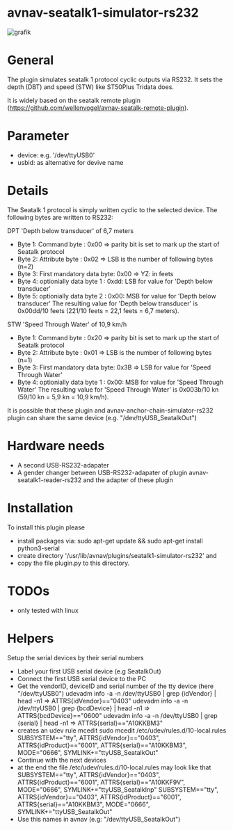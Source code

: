 # avnav-seatalk1-simulator-rs232

![grafik](https://user-images.githubusercontent.com/98450191/153687947-2c0b2547-b184-4cfd-bf48-38300e376872.png)

# General

The plugin simulates seatalk 1 protocol cyclic outputs via RS232.
It sets the depth (DBT) and speed (STW) like ST50Plus Tridata does.

It is widely based on the seatalk remote plugin (https://github.com/wellenvogel/avnav-seatalk-remote-plugin).

# Parameter

- device: e.g. '/dev/ttyUSB0'
- usbid: as alternative for devive name

# Details

The Seatalk 1 protocol is simply written cyclic to the selected device.
The following bytes are written to RS232:

DPT 'Depth below transducer' of 6,7 meters
- Byte 1: Command byte             : 0x00 => parity bit is set to mark up the start of Seatalk protocol
- Byte 2: Attribute byte           : 0x02 => LSB is the number of following bytes (n=2)
- Byte 3: First mandatory data byte: 0x00 => YZ: in feets
- Byte 4: optionially data byte 1  : 0xdd: LSB for value for 'Depth below transducer'
- Byte 5: optionially data byte 2  : 0x00: MSB for value for 'Depth below transducer'
The resulting value for 'Depth below transducer' is 0x00dd/10 feets (221/10 feets = 22,1 feets = 6,7 meters).

STW 'Speed Through Water' of 10,9 km/h
- Byte 1: Command byte             : 0x20 => parity bit is set to mark up the start of Seatalk protocol
- Byte 2: Attribute byte           : 0x01 => LSB is the number of following bytes (n=1)
- Byte 3: First mandatory data byte: 0x3B => LSB for value for 'Speed Through Water'
- Byte 4: optionially data byte 1  : 0x00: MSB for value for 'Speed Through Water'
The resulting value for 'Speed Through Water' is 0x003b/10 kn (59/10 kn = 5,9 kn = 10,9 km/h).

It is possible that these plugin and avnav-anchor-chain-simulator-rs232 plugin can share the same device (e.g. "/dev/ttyUSB_SeatalkOut")

# Hardware needs
- A second USB-RS232-adapater
- A gender changer between USB-RS232-adapater of plugin avnav-seatalk1-reader-rs232 and the adapter of these plugin

# Installation
To install this plugin please 
- install packages via: sudo apt-get update && sudo apt-get install python3-serial
- create directory '/usr/lib/avnav/plugins/seatalk1-simulator-rs232' and 
- copy the file plugin.py to this directory.

# TODOs
- only tested with linux

# Helpers
Setup the serial devices by their serial numbers
- Label your first USB serial device (e.g SeatalkOut)
- Connect the first USB serial device to the PC
- Get the vendorID, deviceID and serial number of the tty device (here "/dev/ttyUSB0")
   udevadm info -a -n /dev/ttyUSB0 | grep {idVendor} | head -n1  => ATTRS{idVendor}=="0403" 
   udevadm info -a -n /dev/ttyUSB0 | grep {bcdDevice} | head -n1 => ATTRS{bcdDevice}=="0600"
   udevadm info -a -n /dev/ttyUSB0 | grep {serial} | head -n1    => ATTRS{serial}=="A10KKBM3"
- creates an udev rule
  mcedit sudo mcedit /etc/udev/rules.d/10-local.rules
   SUBSYSTEM=="tty", ATTRS{idVendor}=="0403", ATTRS{idProduct}=="6001", ATTRS{serial}=="A10KKBM3", MODE="0666", SYMLINK+="ttyUSB_SeatalkOut"
- Continue with the next devices
- at the end the file /etc/udev/rules.d/10-local.rules may look like that
    SUBSYSTEM=="tty", ATTRS{idVendor}=="0403", ATTRS{idProduct}=="6001", ATTRS{serial}=="A10KKF9V", MODE="0666", SYMLINK+="ttyUSB_SeatalkInp"
    SUBSYSTEM=="tty", ATTRS{idVendor}=="0403", ATTRS{idProduct}=="6001", ATTRS{serial}=="A10KKBM3", MODE="0666", SYMLINK+="ttyUSB_SeatalkOut"
- Use this names in avnav (e.g: "/dev/ttyUSB_SeatalkOut")
